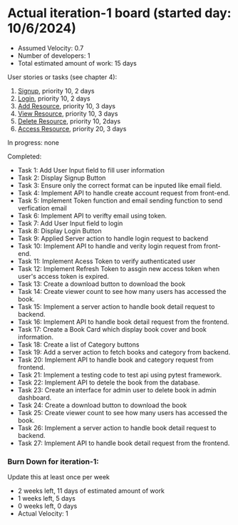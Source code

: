 # Actual iteration-1 board (started day: 10/6/2024)

- Assumed Velocity: 0.7
- Number of developers: 1
- Total estimated amount of work: 15 days

User stories or tasks (see chapter 4):

1. [Signup](./user_stories/signup.md), priority 10, 2 days
2. [Login](./user_stories/Login.md), priority 10, 2 days
3. [Add Resource](./user_stories/AddResource.md), priority 10, 3 days
4. [View Resource](./user_stories/ViewResource.md), priority 10, 3 days
5. [Delete Resource](./user_stories/DeleteResource.md), priority 10, 2days
6. [Access Resource](./user_stories/AccessResource.md), priority 20, 3 days

In progress:
none

Completed:

- Task 1: Add User Input field to fill user information
- Task 2: Display Signup Button 
- Task 3: Ensure only the correct format can be inputed like email field.
- Task 4: Implement API to handle create account request from front-end. 
- Task 5: Implement Token function and email sending function to send verfication email
- Task 6: Implement API to verifty email using token.
- Task 7: Add User Input field to login
- Task 8: Display Login Button 
- Task 9: Applied Server action to handle login request to backend
- Task 10: Implement API to handle and verity login request from front-end. 
- Task 11: Implement Acess Token to verify authenticated user
- Task 12: Implement Refresh Token to assgin new access token when user's access token is expired.
- Task 13: Create a download button to download the book
- Task 14: Create viewer count to see how many users has accessed the book.
- Task 15: Implement a server action to handle book detail request to backend.
- Task 16: Implement API to handle book detail request from the frontend. 
- Task 17: Create a Book Card which display book cover and book information.
- Task 18: Create a list of Category buttons
- Task 19: Add a server action to fetch books and category from backend.
- Task 20: Implement API to handle book and category request from frontend.
- Task 21: Implement a testing code to test api using pytest framework.
- Task 22: Implement API to detele the book from the database.
- Task 23: Create an interface for admin user to delete book in admin dashboard.
- Task 24: Create a download button to download the book
- Task 25: Create viewer count to see how many users has accessed the book.
- Task 26: Implement a server action to handle book detail request to backend.
- Task 27: Implement API to handle book detail request from the frontend. 


### Burn Down for iteration-1:

Update this at least once per week

- 2 weeks left, 11 days of estimated amount of work
- 1 weeks left, 5 days
- 0 weeks left, 0 days
- Actual Velocity: 1